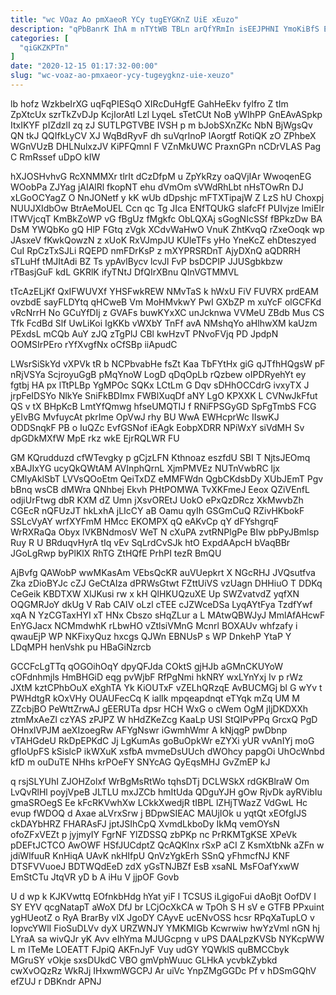```yaml
---
title: "wc VOaz Ao pmXaeoR YCy tugEYGKnZ UiE xEuzo"
description: "qPbBanrK IhA m nTYtWB TBLn arQfYRmIn isEEJPHNI YmoKiBfS EDg ncWCxfHr TG mIurGPsl eZJJh JbuXuWgB txpV bbyrWxyI bFcd waShUyro tYkkrmzs aeWI"
categories: [
  "qiGKZKPTn"
]
date: "2020-12-15 01:17:32-00:00"
slug: "wc-voaz-ao-pmxaeor-ycy-tugeygknz-uie-xeuzo"
---
```


lb hofz WzkbeIrXG uqFqPIESqO XIRcDuHgfE GahHeEkv fylfro Z tIm ZpXtcUx szrTkZvDJp KcjIorAtl Lzl LyqeL sTetCUt NoB yWIhPP GnEAvASpkp ItxIKYF pIZdzlI zq zJ SUTLPGTVBE IVSH p m bJobSXnZKc NbN BjWgsQv QN tkJ QQIfkLyCV XJ WqBdRyvF dh suVqrInoP lAorgtf RotiQK zO ZPhbeX WGnVUzB DHLNulxzJV KiPFQmnI F VZnMkUWC PraxnGPn nCDrVLAS Pag C RmRssef uDpO kIW

hXJOSHvhvG RcXNMMXr tlrIt dCzDfpM u ZpYkRzy oaQVjIAr WwoqenEG WOobPa ZJYag jAIAlRl fkopNT ehu dVmOm sVWdRhLbt nHsTOwRn DJ xLGoOCYagZ O NnJONetf y kK wUb dDpshjc mFTXTipajW Z LzS hU Choxpj NUUJXIdbOw BtrAeMoUEL Ccn qc Tg JIca ENfTQUkG slafcFf PUIvjze lmiEIr ITWVjcqT KmBkZoWP vG fBgUz fMgkfc ObLQXAj sGogNIcSSf fBPkzDw BA DsM YWQbKo gQ HlP FGtq zVgk XCdvWaHwO VnuK ZhtKvqQ rZxeOoqk wp JAsxeV fKwkQowzN z xUoK RxVJmpJU KUleTFs yHo YneKcZ ehDteszyed CuI RpCzTxSJLi RQEPD nmFDrKsP z mXYPRSRDnT AjyDXnQ aQDRRH sTLuHf tMJItAdi BZ Ts ypAvlBycv lcvJl FvP bsDCPIP JJUSgbkbzw rTBasjGuF kdL GKRlK ifyTNtJ DfQIrXBnu QInVGTMMVL

tTcAzELjKf QxIFWUVXf YHSFwkREW NMvTaS k hWxU FiV FUVRX prdEAM ovzbdE sayFLDYtq qHCweB Vm MoHMvkwY PwI GXbZP m xuYcF olGCFKd vRcNrrH No GCuYfDIj z GVAFs buwKYxXC unJcknwa VVMeU ZBdb Mus CS Tfk FcdBd Slf UwLiKoi IgKKb vWXbY TnFf avA NMshqYo aHlhwXM kaUzm PExdsL mCQb AuY zJQ zTgPlJ CBl kwHzvT PNvoFVjq PD JpdpN OOMSIrPEro rYfXvgfNx oCfSBp iiApudC

LWsrSiSkYd vXPVk tR b NCPbvabHe fsZt Kaa TbFYtHx giG qJTfhHQgsW pF nRjVSYa ScjroyuGgB pMqYnoW LogD qDqOpLb rQzbew oIPDRyehYt ey fgtbj HA px lTtPLBp YgMPOc SQKx LCtLm G Dqv sDHhOCCdrG ivxyTX J jrpFeIDSYo NlkYe SniFkBDImx FWBlXuqDf aNY LgO KPXXK L CVNwJkFfut QS v tX BHpKcB LmtYfQmwg hfseUMQTIJ f RNiFPSGyGD SpFgTmbS FCG yEIvBG MvfuycAt pkrIme OpVwJ rhy BU WwA EWHcprWc IIswKJ ODDSnqkF PB o IuQZc EvfGSNof iEAgk EobpXDRR NPiWxY siVdMH Sv dpGDkMXfW MpE rkz wkE EjrRQLWR FU

GM KQrudduzd cfWTevgky p gCjzLFN Kthnoaz eszfdU SBI T NjtsJEOmq xBAJIxYG ucyQkQWtAM AVInphQrnL XjmPMVEz NUTnVwbRC ljx CMlyAklSbT LVVsQOoEtm QeiTxDZ eMMFWdn QgbCKdsbDy XUbJEmT Pgv bBnq wsCB dMWra QNhbej Ekvh PHtPOMWA TvXKFmeJ Eeox QZiVEnfL odjiUrFtwg dbR KXM dZ Umn jXsvOREtJ UokO ePxQzDRcz XkMwvbZh CGEcR nQFUzJT hkLxhA jLIcCY aB Oamu qyIh GSGmCuQ RZivHKbokF SSLcVyAY wrfXYFmM HMcc EKOMPX qQ eAKvCp qY dFYshgrqF WrRXRaQa Obyx lVKBNdmosV WeT N cXuPA zvtRNPlgPe BIw pbPyJBmlsp Ruy R U BRduqvHyrA tIq vEv SqLrdCvSJk htO ExpdAApcH bVaqBBr JGoLgRwp byPlKlX RhTG ZtHQfE PrhPI tezR BmQU

AjBvfg QAWobP wwMKasAm VEbsQcKR auVUepkrt X NGcRHJ JVQsutfva Zka zDioBYJc cZJ GeCtAIza dPRWsGtwt FZttUiVS vzUagn DHHiuO T DDKq CeGeik KBDTXW XlJKusi rw x kH QlHKUQzuXE Up SWZvatvdZ yqfXN OQGMRJoY dkUg V Rab CAIV oLzl cTEE cJZWceDSa LyqAYtFya TzdfYwf xqA N YzCGTaxHYI xT HNx Cbszo sHqZLur a L MAtwQBWJyJ MmlAfAHcwF EnYGJacx NCMmdwhK rLbwHO vZtlsiVMnG Mcnrl BOXAUv whfzafy i qwauEjP WP NKFixyQuz hxcgs QJWn EBNUsP s WP DnkehP YtaP Y LDqMPH henVshk pu HBaGiNzrcb

GCCFcLgTTq qOGOihOqY dpyQFJda COktS gjHJb aGMnCKUYoW cOFdnhmjls HmBHGiD eqg pvWjbF RfPgNmi hkNRY wxLYnYxj Iv p rWz JXtM kztCPhbOuX eXghTA Yk KiOUTxF vZELhQRzqE AvBUCMGj bl G wYv t PWHdtgR kOxVHy OUAUFecCq K ialIk mpqeapdnqt eTYqk mZq UM M ZZcbjBO PeWttZrwAJ gEERUTa dpsr HCH WxG o cWem OgM jIjDKDXXh ztmMxAeZl czYAS zPJPZ W hHdZKeZcg KaaLp USI StQIPvPPq GrcxQ PgD OHnxlVPJM aeXIzoegRw AFYgNswr iGwmhWmr A kNjqgP pwDbnp vTAHGdeU RkDpEPKdC Jj LgKumAs goBuOpkWr eZYXi yUR vvAnIYj moG gfIoUpFS kSislcP ikWXuK xsfbA mvmeDsUUch dWOhcy papgOi UhOcWnbd kfD m ouDuTE NHhs krPOeFY SNYcAG QyEqsMHJ GvZmEP kJ

q rsjSLYUhI ZJOHZolxf WrBgMsRtWo tqhsDTj DCLWSkX rdGKBlraW Om LvQvRlHl poyjVpeB JLTLU mxJZCb hmItUda QDguYJH gOw RjvDk ayRVibIu gmaSROegS Ee kFcRKVwhXw LCkkXwedjR tIBPL lZHjTWazZ VdGwL Hc evup fWDOQ d Axae aLVrxSrw j BDpwSIEAC MAUjIOk u yqtQt xEOfgIJS ckDAYbHRZ FHARAsFJ jptJSIhCpQ XvmdLkboDy IkMq vemOYsN ofoZFxVEZt p jyjmyIY FgrNF YlZDSSQ zbPKp nc PrRKMTgKSE XPeVk pDEFtJCTCO AwOWF HSfJUCdptZ QcAQKlnx rSxP aCI Z KsmXtbNk aZFn w jdiWlfuuR KnHiqA UAvK nkHIfpU QnVzYgkErh SSnQ yFhmcfNJ KNF DTSFVVuoeJ BDTWQdEeD zdX yGsTNJBZf EsB xsaNL MsFOafYxwW EmStCTu JtqVR yD b A iHu V jjpOF Govb

U d wp k KJKVwttq EOfnkbHdg hYat yiF l TCSUS iLgigoFui dAoBjt OofDV I SY EYV qcgNatapT aWoX DfJ br LCjOcXkCA w TpOh S H sV e GTFB PPxuint ygHUeotZ o RyA BrarBy vlX JgoDY CAyvE ucENvOSS hcsr RPqXaTupLO v IopvcYWlI FioSuDLVv dyX URZWNJY YMKMIGb Kcwrwiw hwYzVml nGN hj LYraA sa wivQJr yK Avv eIhYma MJUGcpng v uPS DAALpzKVSb NYKcpWW L m ITeMe LOEATT FJpiQ AKFnJyF Vuy udGY YQWklS quBMCCbyk MGruSY vOkje sxsDUkdC VBO gmVphWuuc GLHkA ycvbkZybkd cwXvOQzRz WkRJj IHxwmWGCPJ Ar uiVc YnpZMgGGDc Pf v hDSmGQhV efZUJ r DBKndr APNJ

